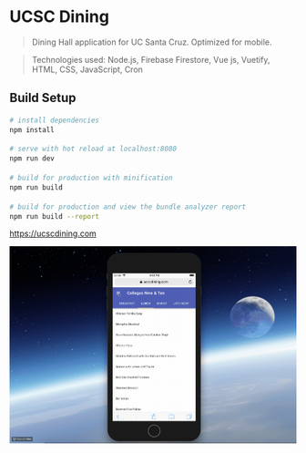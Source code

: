 # UCSC Dining

> Dining Hall application for UC Santa Cruz. Optimized for mobile.

> Technologies used: Node.js, Firebase Firestore, Vue js, Vuetify, HTML, CSS, JavaScript, Cron

## Build Setup

``` bash
# install dependencies
npm install

# serve with hot reload at localhost:8080
npm run dev

# build for production with minification
npm run build

# build for production and view the bundle analyzer report
npm run build --report
```
https://ucscdining.com

![main](https://github.com/shafihaque7/UCSC-dining-updated-version-/blob/master/2018-07-31%2018.10.55.gif)
